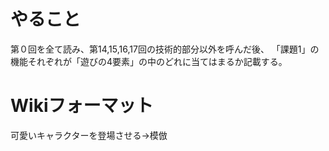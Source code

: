 # やること
第０回を全て読み、第14,15,16,17回の技術的部分以外を呼んだ後、
「課題1」の機能それぞれが「遊びの4要素」の中のどれに当てはまるか記載する。

# Wikiフォーマット

可愛いキャラクターを登場させる→模倣
